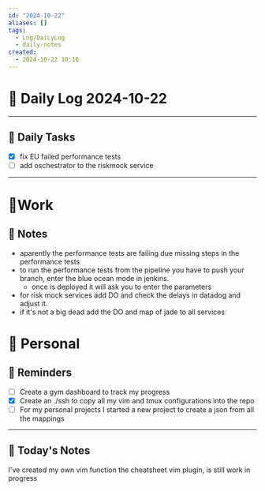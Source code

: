 ```yaml
---
id: "2024-10-22"
aliases: []
tags:
  - Log/DaiLyLog
  - daily-notes
created:
  - 2024-10-22 10:16
---
```


# 📅 Daily Log 2024-10-22

---
## 🔷 Daily Tasks
- [x] fix EU failed performance tests 
- [ ] add oschestrator to the riskmock service

---
# 💼Work 
## 🚀 Notes
- aparently the performance tests are failing due missing steps in the performance tests
- to run the performance tests from the pipeline you have to push your branch, enter the blue ocean mode in jenkins.
    - once is deployed it will ask you to enter the parameters
- for risk mock services add DO and check the delays in datadog and adjust it.
- if it's not a big dead add the DO and map of jade to all services

# 👑 Personal
## 📕 Reminders
- [ ] Create a gym dashboard to track my progress
- [x] Create an ./ssh to copy all my vim and tmux configurations into the repo
- [ ] For my personal projects I started a new project to create a json from all the mappings

---

## 📅 Today's Notes

I've created my own vim function the cheatsheet vim plugin, is still work in progress
